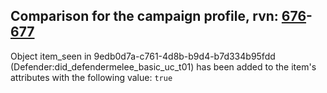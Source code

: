 ## Comparison for the campaign profile, rvn: [676](https://github.com/PRO100KatYT/FortniteProfileRevisions/tree/main/profiles/campaign/676%20campaign.json)-[677](https://github.com/PRO100KatYT/FortniteProfileRevisions/tree/main/profiles/campaign/677%20campaign.json)

Object item_seen in 9edb0d7a-c761-4d8b-b9d4-b7d334b95fdd (Defender:did_defendermelee_basic_uc_t01) has been added to the item's attributes with the following value: `true`
<br><br>

